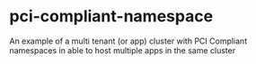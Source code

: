 # pci-compliant-namespace
An example of a multi tenant (or app) cluster with PCI Compliant namespaces in able to host multiple apps in the same cluster

